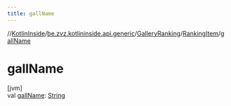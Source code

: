 ```yaml
---
title: gallName
---
```

//[KotlinInside](../../../../index.html)/[be.zvz.kotlininside.api.generic](../../index.html)/[GalleryRanking](../index.html)/[RankingItem](index.html)/[gallName](gall-name.html)



# gallName



[jvm]\
val [gallName](gall-name.html): [String](https://kotlinlang.org/api/latest/jvm/stdlib/kotlin/-string/index.html)




